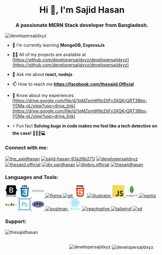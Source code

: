 <h1 align="center">Hi 👋, I'm Sajid Hasan</h1>
<h3 align="center">A passionate MERN Stack developer from Bangladesh.</h3>

<p align="left"> <img src="https://komarev.com/ghpvc/?username=developersajidxyz&label=Profile%20views&color=0e75b6&style=flat" alt="developersajidxyz" /> </p>

- 🌱 I’m currently learning **MongoDB, ExpressJs**

- 👨‍💻 All of my projects are available at [https://github.com/developersajidxyz/developersajidxyz](https://github.com/developersajidxyz/developersajidxyz)

- 💬 Ask me about **react, nodejs**

- 📫 How to reach me **https://facebook.com/thesajid.Official**

- 📄 Know about my experiences [https://drive.google.com/file/d/1qMZpmWNcDtFv3XQKrQRT3Bbs-Y0Ma-gL/view?usp=drive_link](https://drive.google.com/file/d/1qMZpmWNcDtFv3XQKrQRT3Bbs-Y0Ma-gL/view?usp=drive_link)

- ⚡ Fun fact **Solving bugs in code makes me feel like a tech detective on the case! 🐞🕵️‍♂️💻**

<h3 align="left">Connect with me:</h3>
<p align="left">
<a href="https://twitter.com/the_sajidhasan" target="blank"><img align="center" src="https://raw.githubusercontent.com/rahuldkjain/github-profile-readme-generator/master/src/images/icons/Social/twitter.svg" alt="the_sajidhasan" height="30" width="40" /></a>
<a href="https://linkedin.com/in/sajid-hasan-93a26b271/" target="blank"><img align="center" src="https://raw.githubusercontent.com/rahuldkjain/github-profile-readme-generator/master/src/images/icons/Social/linked-in-alt.svg" alt="sajid-hasan-93a26b271/" height="30" width="40" /></a>
<a href="https://codesandbox.com/developersajidxyz" target="blank"><img align="center" src="https://raw.githubusercontent.com/rahuldkjain/github-profile-readme-generator/master/src/images/icons/Social/codesandbox.svg" alt="developersajidxyz" height="30" width="40" /></a>
<a href="https://fb.com/thesajid.official" target="blank"><img align="center" src="https://raw.githubusercontent.com/rahuldkjain/github-profile-readme-generator/master/src/images/icons/Social/facebook.svg" alt="thesajid.official" height="30" width="40" /></a>
<a href="https://instagram.com/div.sajidhasan" target="blank"><img align="center" src="https://raw.githubusercontent.com/rahuldkjain/github-profile-readme-generator/master/src/images/icons/Social/instagram.svg" alt="div.sajidhasan" height="30" width="40" /></a>
<a href="https://www.youtube.com/c/@pbro.official" target="blank"><img align="center" src="https://raw.githubusercontent.com/rahuldkjain/github-profile-readme-generator/master/src/images/icons/Social/youtube.svg" alt="@pbro.official" height="30" width="40" /></a>
<a href="https://discord.gg/thesajidhasan" target="blank"><img align="center" src="https://raw.githubusercontent.com/rahuldkjain/github-profile-readme-generator/master/src/images/icons/Social/discord.svg" alt="thesajidhasan" height="30" width="40" /></a>
</p>

<h3 align="left">Languages and Tools:</h3>
<p align="left"> <a href="https://getbootstrap.com" target="_blank" rel="noreferrer"> <img src="https://raw.githubusercontent.com/devicons/devicon/master/icons/bootstrap/bootstrap-plain-wordmark.svg" alt="bootstrap" width="40" height="40"/> </a> <a href="https://www.w3schools.com/css/" target="_blank" rel="noreferrer"> <img src="https://raw.githubusercontent.com/devicons/devicon/master/icons/css3/css3-original-wordmark.svg" alt="css3" width="40" height="40"/> </a> <a href="https://expressjs.com" target="_blank" rel="noreferrer"> <img src="https://raw.githubusercontent.com/devicons/devicon/master/icons/express/express-original-wordmark.svg" alt="express" width="40" height="40"/> </a> <a href="https://www.figma.com/" target="_blank" rel="noreferrer"> <img src="https://www.vectorlogo.zone/logos/figma/figma-icon.svg" alt="figma" width="40" height="40"/> </a> <a href="https://git-scm.com/" target="_blank" rel="noreferrer"> <img src="https://www.vectorlogo.zone/logos/git-scm/git-scm-icon.svg" alt="git" width="40" height="40"/> </a> <a href="https://www.w3.org/html/" target="_blank" rel="noreferrer"> <img src="https://raw.githubusercontent.com/devicons/devicon/master/icons/html5/html5-original-wordmark.svg" alt="html5" width="40" height="40"/> </a> <a href="https://www.adobe.com/in/products/illustrator.html" target="_blank" rel="noreferrer"> <img src="https://www.vectorlogo.zone/logos/adobe_illustrator/adobe_illustrator-icon.svg" alt="illustrator" width="40" height="40"/> </a> <a href="https://developer.mozilla.org/en-US/docs/Web/JavaScript" target="_blank" rel="noreferrer"> <img src="https://raw.githubusercontent.com/devicons/devicon/master/icons/javascript/javascript-original.svg" alt="javascript" width="40" height="40"/> </a> <a href="https://www.mongodb.com/" target="_blank" rel="noreferrer"> <img src="https://raw.githubusercontent.com/devicons/devicon/master/icons/mongodb/mongodb-original-wordmark.svg" alt="mongodb" width="40" height="40"/> </a> <a href="https://nextjs.org/" target="_blank" rel="noreferrer"> <img src="https://cdn.worldvectorlogo.com/logos/nextjs-2.svg" alt="nextjs" width="40" height="40"/> </a> <a href="https://nodejs.org" target="_blank" rel="noreferrer"> <img src="https://raw.githubusercontent.com/devicons/devicon/master/icons/nodejs/nodejs-original-wordmark.svg" alt="nodejs" width="40" height="40"/> </a> <a href="https://www.photoshop.com/en" target="_blank" rel="noreferrer"> <img src="https://raw.githubusercontent.com/devicons/devicon/master/icons/photoshop/photoshop-line.svg" alt="photoshop" width="40" height="40"/> </a> <a href="https://www.php.net" target="_blank" rel="noreferrer"> <img src="https://raw.githubusercontent.com/devicons/devicon/master/icons/php/php-original.svg" alt="php" width="40" height="40"/> </a> <a href="https://postman.com" target="_blank" rel="noreferrer"> <img src="https://www.vectorlogo.zone/logos/getpostman/getpostman-icon.svg" alt="postman" width="40" height="40"/> </a> <a href="https://reactjs.org/" target="_blank" rel="noreferrer"> <img src="https://raw.githubusercontent.com/devicons/devicon/master/icons/react/react-original-wordmark.svg" alt="react" width="40" height="40"/> </a> <a href="https://reactnative.dev/" target="_blank" rel="noreferrer"> <img src="https://reactnative.dev/img/header_logo.svg" alt="reactnative" width="40" height="40"/> </a> <a href="https://tailwindcss.com/" target="_blank" rel="noreferrer"> <img src="https://www.vectorlogo.zone/logos/tailwindcss/tailwindcss-icon.svg" alt="tailwind" width="40" height="40"/> </a> <a href="https://www.adobe.com/products/xd.html" target="_blank" rel="noreferrer"> <img src="https://cdn.worldvectorlogo.com/logos/adobe-xd.svg" alt="xd" width="40" height="40"/> </a> </p>

<h3 align="left">Support:</h3>
<p><a href="https://www.buymeacoffee.com/thesajidhasan"> <img align="left" src="https://cdn.buymeacoffee.com/buttons/v2/default-yellow.png" height="50" width="210" alt="thesajidhasan" /></a></p><br><br>

<p><img align="left" src="https://github-readme-stats.vercel.app/api/top-langs?username=developersajidxyz&show_icons=true&locale=en&layout=compact" alt="developersajidxyz" /></p>

<p>&nbsp;<img align="center" src="https://github-readme-stats.vercel.app/api?username=developersajidxyz&show_icons=true&locale=en" alt="developersajidxyz" /></p>
